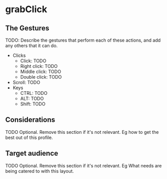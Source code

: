 # grabClick

## The Gestures

TODO: Describe the gestures that perform each of these actions, and add any others that it can do.

* Clicks
    * Click: TODO
    * Right click: TODO
    * Middle click: TODO
    * Double click: TODO
* Scroll: TODO
* Keys <!-- (nice to haves) -->
    * CTRL: TODO
    * ALT: TODO
    * Shift: TODO

## Considerations

TODO Optional. Remove this section if it's not relevant.
Eg how to get the best out of this profile.

## Target audience

TODO Optional. Remove this section if it's not relevant.
Eg What needs are being catered to with this layout.

